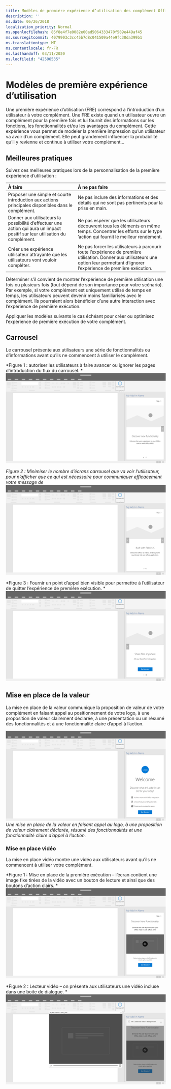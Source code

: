 ```yaml
---
title: Modèles de première expérience d’utilisation des complément Office
description: ''
ms.date: 06/26/2018
localization_priority: Normal
ms.openlocfilehash: 85f8e4f7e0082e00ad5064333470f589e449af45
ms.sourcegitcommit: 4079903c3cc45b7d8c041509a44e9fc38da399b1
ms.translationtype: MT
ms.contentlocale: fr-FR
ms.lasthandoff: 03/11/2020
ms.locfileid: "42596535"
---
```

# <a name="first-run-experience-patterns"></a>Modèles de première expérience d’utilisation

Une première expérience d’utilisation (FRE) correspond à l’introduction d’un utilisateur à votre complément. Une FRE existe quand un utilisateur ouvre un complément pour la première fois et lui fournit des informations sur les fonctions, les fonctionnalités et/ou les avantages du complément. Cette expérience vous permet de modeler la première impression qu’un utilisateur va avoir d’un complément. Elle peut grandement influencer la probabilité qu’il y revienne et continue à utiliser votre complément...

## <a name="best-practices"></a>Meilleures pratiques


Suivez ces meilleures pratiques lors de la personnalisation de la première expérience d’utilisation :

|À faire|À ne pas faire|
|:------|:------|
|Proposer une simple et courte introduction aux actions principales disponibles dans le complément. | Ne pas inclure des informations et des détails qui ne sont pas pertinents pour la prise en main.
|Donner aux utilisateurs la possibilité d’effectuer une action qui aura un impact positif sur leur utilisation du complément. | Ne pas espérer que les utilisateurs découvrent tous les éléments en même temps. Concentrer les efforts sur le type ’action qui fournit le meilleur rendement.
|Créer une expérience utilisateur attrayante que les utilisateurs vont vouloir compléter. | Ne pas forcer les utilisateurs à parcourir toute l’expérience de première utilisation. Donner aux utilisateurs une option leur permettant d’ignorer l’expérience de première exécution. |



Déterminer s’il convient de montrer l’expérience de première utilisation une fois ou plusieurs fois (tout dépend de son importance pour votre scénario). Par exemple, si votre complément est uniquement utilisé de temps en temps, les utilisateurs peuvent devenir moins familiarisés avec le complément. Ils pourraient alors bénéficier d’une autre interaction avec l’expérience de première exécution.



Appliquer les modèles suivants le cas échéant pour créer ou optimisez l’expérience de première exécution de votre complément.



## <a name="carousel"></a>Carrousel


Le carrousel présente aux utilisateurs une série de fonctionnalités ou d’informations avant qu’ils ne commencent à utiliser le complément.

*Figure 1 : autoriser les utilisateurs à faire avancer ou ignorer les pages d’introduction du flux du carrousel. * 
 ![Première exécution – Carrousel – spécifications pour le volet des tâches](../images/add-in-FRE-step-1.png)



*Figure 2 : Minimiser le nombre d’écrans carrousel que va voir l’utilisateur, pour n’afficher que ce qui est nécessaire pour communiquer efficacement votre message de*
![première exécution – carrousel – spécifications pour le volet de tâches du bureau](../images/add-in-FRE-step-2.png)


*Figure 3 : Fournir un point d’appel bien visible pour permettre à l’utilisateur de quitter l’expérience de première exécution. * 
 ![Première exécution – carrousel – spécifications pour le volet de tâches du bureau](../images/add-in-FRE-step-3.png)



## <a name="value-placemat"></a>Mise en place de la valeur

La mise en place de la valeur communique la proposition de valeur de votre complément en faisant appel au positionnement de votre logo, à une proposition de valeur clairement déclarée, à une présentation ou un résumé des fonctionnalités et à une fonctionnalité claire d’appel à l’action.



![Première exécution – Mise en place de la valeur – spécifications pour le volet des tâches du bureau](../images/add-in-FRE-value.png)
*Une mise en place de la valeur en faisant appel au logo, à une proposition de valeur clairement déclarée, résumé des fonctionnalités et une fonctionnalité claire d’appel à l’action.*


### <a name="video-placemat"></a>Mise en place vidéo

La mise en place vidéo montre une vidéo aux utilisateurs avant qu’ils ne commencent à utiliser votre complément.


*Figure 1 : Mise en place de la première exécution – l’écran contient une image fixe tirées de la vidéo avec un bouton de lecture et ainsi que des boutons d’action clairs. * ![Mise en place vidéo – spécifications pour le volet de tâches du bureau](../images/add-in-FRE-video.png)



*Figure 2 : Lecteur vidéo – on présente aux utilisateurs une vidéo incluse dans une boite de dialogue. *
![Mise en place vidéo – spécifications pour le volet de tâches du bureau](../images/add-in-FRE-video-dialog.png)
